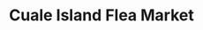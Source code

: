---
title: "Cuale Island Flea Market"
url: /puerto-vallarta/cuale-island-flea-market/
shop: general
---